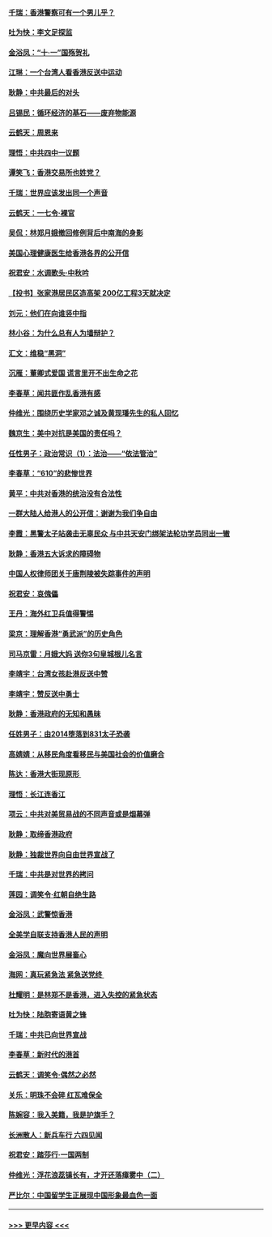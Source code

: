 #### [千瑞：香港警察可有一个男儿乎？](../pages/nsc993/n11513109.md?t=09110622) 
#### [吐为快：李文足探监](../pages/nsc993/n11509622.md?t=09110622) 
#### [金浴凤：“十‧一”国殇贺礼](../pages/nsc993/n11509593.md?t=09110622) 
#### [江琳：一个台湾人看香港反送中运动](../pages/nsc993/n11509211.md?t=09110622) 
#### [耿静：中共最后的对头](../pages/nsc993/n11508308.md?t=09110622) 
#### [吕锡民：循环经济的基石——废弃物能源](../pages/nsc993/n11508212.md?t=09110622) 
#### [云鹤天：周恩来](../pages/nsc993/n11508055.md?t=09110622) 
#### [理悟：中共四中一议题](../pages/nsc993/n11507782.md?t=09110622) 
#### [谭笑飞：香港交易所也姓党？](../pages/nsc993/n11507753.md?t=09110622) 
#### [千瑞：世界应该发出同一个声音](../pages/nsc993/n11507290.md?t=09110622) 
#### [云鹤天：一七令‧裸官](../pages/nsc993/n11507177.md?t=09110622) 
#### [吴侃：林郑月娥撤回修例背后中南海的身影](../pages/nsc993/n11506876.md?t=09110622) 
#### [美国心理健康医生给香港各界的公开信](../pages/nsc993/n11506809.md?t=09110622) 
#### [祝君安：水调歌头‧中秋吟](../pages/nsc993/n11506758.md?t=09110622) 
#### [【投书】张家港居民区造高架 200亿工程3天就决定](../pages/nsc993/n11506682.md?t=09110622) 
#### [刘元：他们在向谁竖中指](../pages/nsc993/n11505384.md?t=09110622) 
#### [林小谷：为什么总有人为墙辩护？](../pages/nsc993/n11505226.md?t=09110622) 
#### [汇文：维稳“黑洞”](../pages/nsc993/n11504347.md?t=09110622) 
#### [沉雁：董卿式爱国 谎言里开不出生命之花](../pages/nsc993/n11503215.md?t=09110622) 
#### [李春草：闻共匪作乱香港有感](../pages/nsc993/n11503072.md?t=09110622) 
#### [仲维光：围绕历史学家邓之诚及黄现璠先生的私人回忆](../pages/nsc993/n11501330.md?t=09110622) 
#### [魏京生：美中对抗是美国的责任吗？](../pages/nsc993/n11500723.md?t=09110622) 
#### [任性男子：政治常识（1）：法治——“依法管治”](../pages/nsc993/n11500791.md?t=09110622) 
#### [李春草：“610”的悲惨世界](../pages/nsc993/n11501141.md?t=09110622) 
#### [黄平：中共对香港的统治没有合法性](../pages/nsc993/n11499473.md?t=09110622) 
#### [一群大陆人给港人的公开信：谢谢为我们争自由](../pages/nsc993/n11500402.md?t=09110622) 
#### [李霞：黑警太子站袭击无辜民众 与中共天安门绑架法轮功学员同出一辙](../pages/nsc993/n11499805.md?t=09110622) 
#### [耿静：香港五大诉求的障碍物](../pages/nsc993/n11497578.md?t=09110622) 
#### [中国人权律师团关于唐荆陵被失踪事件的声明](../pages/nsc993/n11500014.md?t=09110622) 
#### [祝君安：哀傀儡](../pages/nsc993/n11499776.md?t=09110622) 
#### [王丹：海外红卫兵值得警惕](../pages/nsc993/n11498138.md?t=09110622) 
#### [梁京：理解香港“勇武派”的历史角色](../pages/nsc993/n11498006.md?t=09110622) 
#### [司马京雷：月娥大妈  送你3句皇城根儿名言](../pages/nsc993/n11497885.md?t=09110622) 
#### [李靖宇：台湾女孩赴港反送中赞](../pages/nsc993/n11497721.md?t=09110622) 
#### [李靖宇：赞反送中勇士](../pages/nsc993/n11497452.md?t=09110622) 
#### [耿静：香港政府的无知和愚昧](../pages/nsc993/n11494238.md?t=09110622) 
#### [任姓男子：由2014堕落到831太子恐袭](../pages/nsc993/n11496683.md?t=09110622) 
#### [高婧婧：从移民角度看移民与美国社会的价值磨合](../pages/nsc993/n11495757.md?t=09110622) 
#### [陈达：香港大街现原形 ](../pages/nsc993/n11495441.md?t=09110622) 
#### [理悟：长江连香江](../pages/nsc993/n11495377.md?t=09110622) 
#### [项云：中共对美贸易战的不同声音或是烟幕弹](../pages/nsc993/n11494929.md?t=09110622) 
#### [耿静：取缔香港政府](../pages/nsc993/n11494218.md?t=09110622) 
#### [耿静：独裁世界向自由世界宣战了](../pages/nsc993/n11494190.md?t=09110622) 
#### [千瑞：中共是对世界的拷问](../pages/nsc993/n11493021.md?t=09110622) 
#### [莲园：调笑令‧红朝自绝生路](../pages/nsc993/n11493011.md?t=09110622) 
#### [金浴凤：武警惊香港](../pages/nsc993/n11492994.md?t=09110622) 
#### [全美学自联支持香港人民的声明](../pages/nsc993/n11492630.md?t=09110622) 
#### [金浴凤：魔向世界展畜心](../pages/nsc993/n11492599.md?t=09110622) 
#### [海网：真玩紧急法 紧急送党终 ](../pages/nsc993/n11492535.md?t=09110622) 
#### [杜耀明：是林郑不是香港，进入失控的紧急状态](../pages/nsc993/n11491420.md?t=09110622) 
#### [吐为快：陆胞寄语黄之锋](../pages/nsc993/n11491117.md?t=09110622) 
#### [千瑞：中共已向世界宣战](../pages/nsc993/n11490123.md?t=09110622) 
#### [李春草：新时代的港首](../pages/nsc993/n11489864.md?t=09110622) 
#### [云鹤天：调笑令·偶然之必然](../pages/nsc993/n11489701.md?t=09110622) 
#### [关乐：明珠不会碎 红瓦难保全](../pages/nsc993/n11489647.md?t=09110622) 
#### [陈婉容：我入美籍，我是护旗手？](../pages/nsc993/n11487908.md?t=09110622) 
#### [长洲散人：新兵车行 六四见闻](../pages/nsc993/n11487729.md?t=09110622) 
#### [祝君安：踏莎行‧一国两制](../pages/nsc993/n11487699.md?t=09110622) 
#### [仲维光：浮花浪蕊镇长有，才开还落瘴雾中（二）](../pages/nsc993/n11483286.md?t=09110622) 
#### [严比尔：中国留学生正展现中国形象最血色一面](../pages/nsc993/n11485145.md?t=09110622) 

----
#### [ >>> 更早内容 <<< ](../indexes/nsc993-earlier.md)
